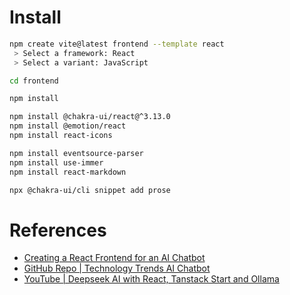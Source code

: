 # Install

```bash
npm create vite@latest frontend --template react
 > Select a framework: React
 > Select a variant: JavaScript

cd frontend

npm install

npm install @chakra-ui/react@^3.13.0
npm install @emotion/react
npm install react-icons

npm install eventsource-parser
npm install use-immer
npm install react-markdown

npx @chakra-ui/cli snippet add prose
```

# References
- [Creating a React Frontend for an AI Chatbot](https://medium.com/@codeawake/ai-chatbot-frontend-1823b9c78521)
- [GitHub Repo | Technology Trends AI Chatbot](https://github.com/ruizguille/tech-trends-chatbot)
- [YouTube | Deepseek AI with React, Tanstack Start and Ollama](https://www.youtube.com/watch?v=iEg7MyXSrU0&ab_channel=JackHerrington)